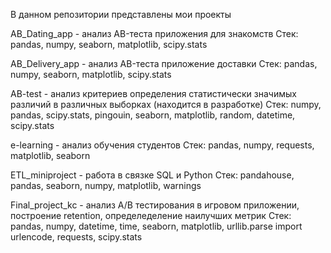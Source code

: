 В данном репозитории представлены мои проекты 

AB_Dating_app - анализ AB-теста приложения для знакомств
Стек: pandas, numpy, seaborn, matplotlib, scipy.stats

AB_Delivery_app - анализ AB-теста приложение доставки
Стек: pandas, numpy, seaborn, matplotlib, scipy.stats

AB-test - анализ критериев определения статистически значимых различий в различных выборках (находится в разработке)
Стек: numpy, pandas, scipy.stats, pingouin, seaborn, matplotlib, random, datetime, scipy.stats

e-learning - анализ обучения студентов 
Стек: pandas, numpy, requests, matplotlib, seaborn

ETL_miniproject - работа в связке SQL и Python
Стек: pandahouse, pandas, seaborn, numpy, matplotlib, warnings

Final_project_kc - анализ A/B тестирования в игровом приложении, построение retention, определеделение наилучших метрик
Стек: pandas, numpy, datetime, time, seaborn, matplotlib, urllib.parse import urlencode, requests, scipy.stats

